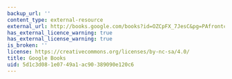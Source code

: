 ```yaml
---
backup_url: ''
content_type: external-resource
external_url: http://books.google.com/books?id=OZCpFX_7JesC&pg=PAfrontcover#v=onepage
has_external_licence_warning: true
has_external_license_warning: true
is_broken: ''
license: https://creativecommons.org/licenses/by-nc-sa/4.0/
title: Google Books
uid: 5d1c3d08-1e07-49a1-ac90-389090e120c6
---
```

